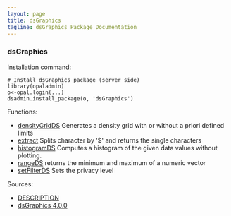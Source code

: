 ```yaml
---
layout: page
title: dsGraphics
tagline: dsGraphics Package Documentation
---
```



### dsGraphics

Installation command:

	# Install dsGraphics package (server side)
	library(opaladmin)
	o<-opal.login(...)
	dsadmin.install_package(o, 'dsGraphics')

Functions:


* [densityGridDS](densityGridDS.html) Generates a density grid with or without a priori defined limits
* [extract](extract.html) Splits character by '$' and returns the single characters
* [histogramDS](histogramDS.html) Computes a histogram of the given data values without plotting.
* [rangeDS](rangeDS.html) returns the minimum and maximum of a numeric vector
* [setFilterDS](setFilterDS.html) Sets the privacy level

Sources:

* [DESCRIPTION](https://raw.github.com/datashield/dsGraphics/4.0.0/DESCRIPTION)
* [dsGraphics 4.0.0](https://github.com/datashield/dsGraphics/tree/4.0.0)
